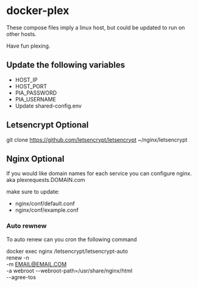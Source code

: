 # docker-plex

These compose files imply a linux host, but could be updated to run on other hosts.

Have fun plexing.

## Update the following variables

* HOST_IP
* HOST_PORT
* PIA_PASSWORD
* PIA_USERNAME
* Update shared-config.env

## Letsencrypt Optional

git clone https://github.com/letsencrypt/letsencrypt ~/nginx/letsencrypt

## Nginx Optional

If you would like domain names for each service you can configure nginx. aka plexrequests.DOMAIN.com

make sure to update:

* nginx/conf/default.conf
* nginx/conf/example.conf

### Auto rewnew

To auto renew can you cron the following command

docker exec nginx /letsencrypt/letsencrypt-auto \
    renew -n \
    -m EMAIL@EMAIL.COM \
    -a webroot --webroot-path=/usr/share/nginx/html \
    --agree-tos